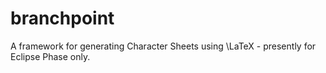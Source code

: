 # branchpoint
A framework for generating Character Sheets using \LaTeX - presently for Eclipse Phase only. 
